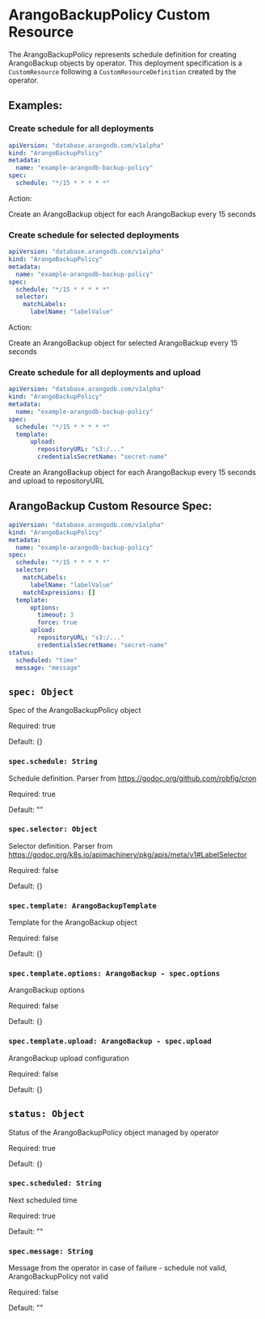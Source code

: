 # ArangoBackupPolicy Custom Resource

The ArangoBackupPolicy represents schedule definition for creating ArangoBackup objects by operator.
This deployment specification is a `CustomResource` following
a `CustomResourceDefinition` created by the operator.

## Examples:

### Create schedule for all deployments


```yaml
apiVersion: "database.arangodb.com/v1alpha"
kind: "ArangoBackupPolicy"
metadata:
  name: "example-arangodb-backup-policy"
spec:
  schedule: "*/15 * * * * *"
```

Action:

Create an ArangoBackup object for each ArangoBackup every 15 seconds

### Create schedule for selected deployments


```yaml
apiVersion: "database.arangodb.com/v1alpha"
kind: "ArangoBackupPolicy"
metadata:
  name: "example-arangodb-backup-policy"
spec:
  schedule: "*/15 * * * * *"
  selector:
    matchLabels:
      labelName: "labelValue"
```

Action:

Create an ArangoBackup object for selected ArangoBackup every 15 seconds

### Create schedule for all deployments and upload


```yaml
apiVersion: "database.arangodb.com/v1alpha"
kind: "ArangoBackupPolicy"
metadata:
  name: "example-arangodb-backup-policy"
spec:
  schedule: "*/15 * * * * *"
  template:
      upload:
        repositoryURL: "s3:/..."
        credentialsSecretName: "secret-name"
```

Create an ArangoBackup object for each ArangoBackup every 15 seconds and upload to repositoryURL

## ArangoBackup Custom Resource Spec:

```yaml
apiVersion: "database.arangodb.com/v1alpha"
kind: "ArangoBackupPolicy"
metadata:
  name: "example-arangodb-backup-policy"
spec:
  schedule: "*/15 * * * * *"
  selector:
    matchLabels:
      labelName: "labelValue"
    matchExpressions: []
  template:
      options:
        timeout: 3
        force: true
      upload:
        repositoryURL: "s3:/..."
        credentialsSecretName: "secret-name"
status:
  scheduled: "time"
  message: "message"
```

## `spec: Object`

Spec of the ArangoBackupPolicy object

Required: true

Default: {}

### `spec.schedule: String`

Schedule definition. Parser from https://godoc.org/github.com/robfig/cron

Required: true

Default: ""

### `spec.selector: Object`

Selector definition. Parser from https://godoc.org/k8s.io/apimachinery/pkg/apis/meta/v1#LabelSelector

Required: false

Default: {}

### `spec.template: ArangoBackupTemplate`

Template for the ArangoBackup object

Required: false

Default: {}

### `spec.template.options: ArangoBackup - spec.options`

ArangoBackup options

Required: false

Default: {}

### `spec.template.upload: ArangoBackup - spec.upload`

ArangoBackup upload configuration

Required: false

Default: {}

## `status: Object`

Status of the ArangoBackupPolicy object managed by operator

Required: true

Default: {}

### `spec.scheduled: String`

Next scheduled time

Required: true

Default: ""

### `spec.message: String`

Message from the operator in case of failure - schedule not valid, ArangoBackupPolicy not valid

Required: false

Default: ""
